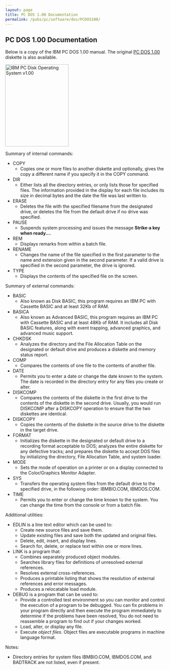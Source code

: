```yaml
---
layout: page
title: PC DOS 1.00 Documentation
permalink: /pubs/pc/software/dos/PCDOS100/
---
```


PC DOS 1.00 Documentation
-------------------------

Below is a copy of the IBM PC DOS 1.00 manual.  The original [PC DOS 1.00](/disks/pcx86/dos/ibm/1.00/) diskette is also available.

[<img src="https://s3-us-west-2.amazonaws.com/archive.pcjs.org/pubs/pc/software/dos/PCDOS100/thumbs/PCDOS100.jpg" width="200" height="260" alt="IBM PC Disk Operating System v1.00"/>](http://bitsavers.trailing-edge.com/pdf/ibm/pc/dos/6172220_DOS_1.0_Jan82.pdf)

Summary of internal commands:

* COPY
	* Copies one or more files to another diskette and optionally, gives the copy a different name if you specify it in the COPY command.
* DIR
	* Either lists all the directory entries, or only lists those for specified files. The information provided in the display for each file includes its size in decimal bytes and the date the file was last written to.
* ERASE
	* Deletes the file with the specified filename from the designated drive, or deletes the file from the default drive if no drive was specified.
* PAUSE
	* Suspends system processing and issues the message **Strike·a key when ready...**.
* REM
	* Displays remarks from within a batch file.
* RENAME
	* Changes the name of the file specified in the first parameter to the name and extension given in the second parameter. If a valid drive is specified in the second parameter, the drive is ignored.
* TYPE
	* Displays the contents of the specified file on the screen.

Summary of external commands:

* BASIC
	* Also known as Disk BASIC, this program requires an IBM PC with Cassette BASIC and at least 32Kb of RAM.
* BASICA
	* Also known as Advanced BASIC, this program requires an IBM PC with Cassette BASIC and at least 48Kb of RAM.  It includes all Disk BASIC features, along with event trapping, advanced graphics, and advanced music support.
* CHKDSK
	* Analyzes the directory and the File Allocation Table on the designated or default drive and produces a diskette and memory status report.
* COMP
	* Compares the contents of one file to the contents of another file.
* DATE
	* Permits you to enter a date or change the date known to the system. The date is recorded in the directory entry for any files you create or alter.
* DISKCOMP
	* Compares the contents of the diskette in the first drive to the contents of the diskette in the second drive. Usually, you would run DISKCOMP after a DISKCOPY operation to ensure that the two diskettes are identical.
* DISKCOPY
	* Copies the contents of the diskette in the source drive to the diskette in the target drive.
* FORMAT
	* Initializes the diskette in the designated or default drive to a recording format acceptable to DOS; analyzes the entire diskette for any defective tracks; and prepares the diskette to accept DOS files by initializing the directory, File Allocation Table, and system loader.
* MODE
	* Sets the mode of operation on a printer or on a display connected to the Color/Graphics Monitor Adapter.
* SYS
	* Transfers the operating system files from the default drive to the specified drive, in the following order: IBMBIO.COM, IBMDOS.COM.
* TIME
	* Permits you to enter or change the time known to the system. You can change the time from the console or from a batch file.

Additional utilities:

* EDLIN is a line text editor which can be used to:
	+ Create new source files and save them.
	+ Update existing files and save both the updated and original files.
	+ Delete, edit, insert, and display lines.
	+ Search for, delete, or replace text within one or more lines.
* LINK is a program that:
	+ Combines separately produced object modules.
	+ Searches library files for definitions of unresolved external references.
	+ Resolves external cross-references.
	+ Produces a printable listing that shows the resolution of external references and error messages.
	+ Produces a relocatable load module.
* DEBUG is a program that can be used to:
	+ Provide a controlled test environment so you can monitor and control the execution of a program to be debugged. You can fix problems in your program directly and then execute the program immediately to determine if the problems have been resolved, You do not need to reassemble a program to find out if your changes worked.
	+ Load, alter, or display any file.
	+ Execute *object files*. Object files are executable programs in machine language format.

Notes:

* Directory entries for system files IBMBIO.COM, IBMDOS.COM, and BADTRACK are not listed, even if present.

